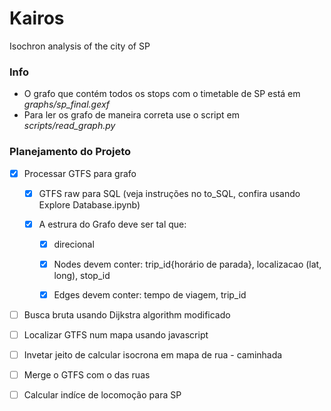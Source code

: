 # Kairos
Isochron analysis of the city of SP

### Info

- O grafo que contém todos os stops com o timetable de SP está em *graphs/sp_final.gexf*
- Para ler os grafo de maneira correta use o script em *scripts/read_graph.py*

### Planejamento do Projeto

- [x] Processar GTFS para grafo

    - [x] GTFS raw para SQL (veja instruções no to_SQL, confira usando Explore Database.ipynb) 
    
    - [x] A estrura do Grafo deve ser tal que:
    
        - [x] direcional 
        
        - [x] Nodes devem conter: trip_id{horário de parada}, localizacao (lat, long), stop_id 
        
        - [x] Edges devem conter: tempo de viagem, trip_id 

- [ ] Busca bruta usando Dijkstra algorithm modificado

- [ ] Localizar GTFS num mapa usando javascript

- [ ] Invetar jeito de calcular isocrona em mapa de rua - caminhada
- [ ] Merge o GTFS com o das ruas

- [ ] Calcular indíce de locomoção para SP

